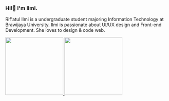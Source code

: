 ### Hi!👋 I'm Ilmi.
Rif'atul Ilmi is a undergraduate student majoring Information Technology at Brawijaya University. Ilmi is passionate about UI/UX design and Front-end Development. She loves to design & code web.

<p align="left">
<a href="https://github.com/rifatulilmi">
  <img height="180em" src="https://github-readme-stats-eight-theta.vercel.app/api?username=rifatulilmi&show_icons=true&theme=algolia&include_all_commits=true&count_private=true"/>
  <img height="180em" src="https://github-readme-stats-eight-theta.vercel.app/api/top-langs/?username=rifatulilmi&layout=compact&langs_count=8&theme=algolia"/>
</a>
</p>

<!--
**rifatulilmi/rifatulilmi** is a ✨ _special_ ✨ repository because its `README.md` (this file) appears on your GitHub profile.

Here are some ideas to get you started:

- 🔭 I’m currently working on ...
- 🌱 I’m currently learning ...
- 👯 I’m looking to collaborate on ...
- 🤔 I’m looking for help with ...
- 💬 Ask me about ...
- 📫 How to reach me: ...
- 😄 Pronouns: ...
- ⚡ Fun fact: ...
-->
